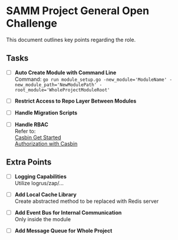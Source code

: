 # SAMM Project General Open Challenge

This document outlines key points regarding the role.

## Tasks

- [ ] **Auto Create Module with Command Line**  
  Command: `go run module_setup.go -new_module='ModuleName' -new_module_path='NewModulePath' -root_module='WholeProjectModuleRoot'`

- [ ] **Restrict Access to Repo Layer Between Modules**

- [ ] **Handle Migration Scripts**

- [ ] **Handle RBAC**  
  Refer to:  
  [Casbin Get Started](https://casbin.org/docs/get-started)  
  [Authorization with Casbin](https://klotzandrew.com/blog/authorization-with-casbin)

## Extra Points

- [ ] **Logging Capabilities**  
  Utilize logrus/zap/...

- [ ] **Add Local Cache Library**  
  Create abstracted method to be replaced with Redis server

- [ ] **Add Event Bus for Internal Communication**  
  Only inside the module

- [ ] **Add Message Queue for Whole Project**
